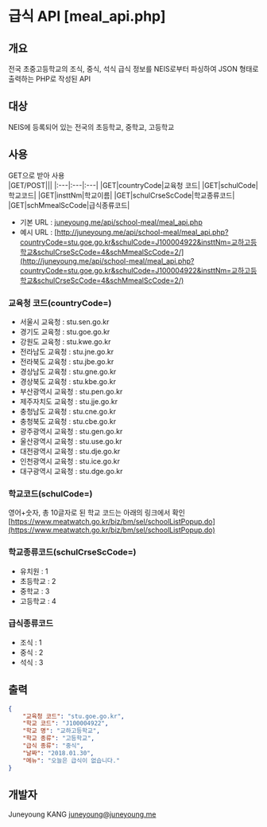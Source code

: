 # 급식 API [meal_api.php]

## 개요
전국 초중고등학교의 조식, 중식, 석식 급식 정보를 NEIS로부터 파싱하여 JSON 형태로 출력하는 PHP로 작성된 API

## 대상
NEIS에 등록되어 있는 전국의 초등학교, 중학교, 고등학교

## 사용
GET으로 받아 사용  
|GET/POST|||
|:---|:---|:---|
|GET|countryCode|교육청 코드|
|GET|schulCode|학교코드|
|GET|insttNm|학교이름|
|GET|schulCrseScCode|학교종류코드|
|GET|schMmealScCode|급식종류코드|

- 기본 URL : [juneyoung.me/api/school-meal/meal_api.php](juneyoung.me/api/school-meal/meal_api.php)<br>
- 예시 URL : [http://juneyoung.me/api/school-meal/meal_api.php?countryCode=stu.goe.go.kr&schulCode=J100004922&insttNm=교하고등학교&schulCrseScCode=4&schMmealScCode=2/](http://juneyoung.me/api/school-meal/meal_api.php?countryCode=stu.goe.go.kr&schulCode=J100004922&insttNm=교하고등학교&schulCrseScCode=4&schMmealScCode=2/)

### 교육청 코드(countryCode=)
- 서울시 교육청 : stu.sen.go.kr
- 경기도 교육청 : stu.goe.go.kr
- 강원도 교육청 : stu.kwe.go.kr
- 전라남도 교육청 : stu.jne.go.kr
- 전라북도 교육청 : stu.jbe.go.kr
- 경상남도 교육청 : stu.gne.go.kr
- 경상북도 교육청 : stu.kbe.go.kr
- 부산광역시 교육청 : stu.pen.go.kr
- 제주자치도 교육청 : stu.jje.go.kr
- 충청남도 교육청 : stu.cne.go.kr
- 충청북도 교육청 : stu.cbe.go.kr
- 광주광역시 교육청 : stu.gen.go.kr
- 울산광역시 교육청 : stu.use.go.kr
- 대전광역시 교육청 : stu.dje.go.kr
- 인천광역시 교육청 : stu.ice.go.kr
- 대구광역시 교육청 : stu.dge.go.kr

### 학교코드(schulCode=)
영어+숫자, 총 10글자로 된 학교 코드는 아래의 링크에서 확인<br>
[https://www.meatwatch.go.kr/biz/bm/sel/schoolListPopup.do](https://www.meatwatch.go.kr/biz/bm/sel/schoolListPopup.do)

### 학교종류코드(schulCrseScCode=)
- 유치원 : 1
- 초등학교 : 2
- 중학교 : 3
- 고등학교 : 4

### 급식종류코드
- 조식 : 1
- 중식 : 2
- 석식 : 3

## 출력
```json
{
    "교육청 코드": "stu.goe.go.kr",
    "학교 코드": "J100004922",
    "학교 명": "교하고등학교",
    "학교 종류": "고등학교",
    "급식 종류": "중식",
    "날짜": "2018.01.30",
    "메뉴": "오늘은 급식이 없습니다."
}
```

## 개발자
Juneyoung KANG <juneyoung@juneyoung.me>